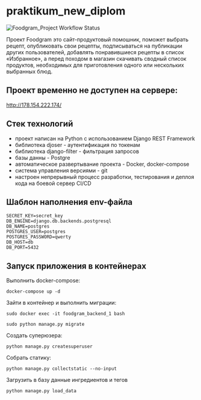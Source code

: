 # praktikum_new_diplom

![Foodgram_Project Workflow Status](https://github.com/danilashishkin/foodgram-project-react/actions/workflows/foodgram_workflow.yml/badge.svg?branch=master&event=push)


Проект Foodgram это сайт-продуктовый помошник, поможет выбрать рецепт, опубликовать свои рецепты, подписываться на публикации других пользователей, добавлять понравившиеся рецепты в список «Избранное», а перед походом в магазин скачивать сводный список продуктов, необходимых для приготовления одного или нескольких выбранных блюд.

## Проект временно не доступен на сервере: 

 http://178.154.222.174/
<!--
http://178.154.222.174/admin/

superuser:
```
admin
```
password: 
```
admin
```
email:
```
admin@admin.ru
``` -->
## Стек технологий
- проект написан на Python с использованием Django REST Framework
- библиотека djoser - аутентификация по токенам
- библиотека django-filter - фильтрация запросов
- базы данны - Postgre
- автоматическое развертывание проекта - Docker, docker-compose
- система управления версиями - git
- настроен непрерывный процесс разработки, тестирования и деплоя кода на боевой сервер CI/CD

## Шаблон наполнения env-файла

```
SECRET_KEY=secret_key
DB_ENGINE=django.db.backends.postgresql
DB_NAME=postgres
POSTGRES_USER=postgres
POSTGRES_PASSWORD=qwerty
DB_HOST=db
DB_PORT=5432 
```

## Запуск приложения в контейнерах

Выполнить docker-compose:

```
docker-compose up -d
```

Зайти в контейнер и выполнить миграции:

```
sudo docker exec -it foodgram_backend_1 bash
```
```
sudo python manage.py migrate
```

Создать суперюзера:

```
python manage.py createsuperuser
```

Собрать статику:

```
python manage.py collectstatic --no-input
```

Загрузить в базу данные ингредиентов и тегов

```
python manage.py load_data 
```
